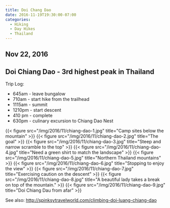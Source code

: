 ```yaml
---
title: Doi Chang Dao
date: 2016-11-19T19:30:00-07:00
categories:
  - Hiking
  - Day Hikes
  - Thailand
---
```

## Nov 22, 2016
## Doi Chiang Dao - 3rd highest peak in Thailand

Trip Log:

* 645am - leave bungalow
* 710am - start hike from the trailhead
* 1115am - summit
* 1210pm - start descent
* 410 pm - complete
* 630pm - culinary excursion to Chiang Dao Nest



{{< figure src="/img/2016/11/chiang-dao-1.jpg" title="Camp sites below the mountain" >}}
{{< figure src="/img/2016/11/chiang-dao-2.jpg" title="The goal" >}}
{{< figure src="/img/2016/11/chiang-dao-3.jpg" title="Steep and narrow scramble to the top" >}}
{{< figure src="/img/2016/11/chiang-dao-4.jpg" title="Need a green shirt to match the landscape" >}}
{{< figure src="/img/2016/11/chiang-dao-5.jpg" title="Northern Thailand mountains" >}}
{{< figure src="/img/2016/11/chiang-dao-6.jpg" title="Stopping to enjoy the view" >}}
{{< figure src="/img/2016/11/chiang-dao-7.jpg" title="Exercising caution on the descent" >}}
{{< figure src="/img/2016/11/chiang-dao-8.jpg" title="A beautiful lady takes a break on top of the mountain." >}}
{{< figure src="/img/2016/11/chiang-dao-9.jpg" title="Doi Chiang Dau from afar" >}}

 See also: http://spinksytravelworld.com/climbing-doi-luang-chiang-dao
